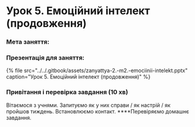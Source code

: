 # Урок 5. Емоційний інтелект \(продовження\)

### Мета заняття:

### **Презентація для заняття:**

{% file src="../../.gitbook/assets/zanyattya-2.-m2.-emociinii-intelekt.pptx" caption="Урок 5. Емоційний інтелект \(продовження\)" %}

### Привітання **і перевірка завдання** \(10 хв\)

Вітаємося з учнями. Запитуємо як у них справи / як настрій / як пройшов тиждень. Встановлюємо контакт. ****Перевіряємо домашнє завдання.

